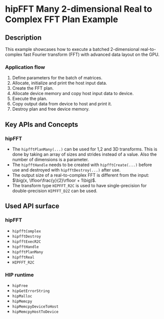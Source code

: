 # hipFFT Many 2-dimensional Real to Complex FFT Plan Example

## Description

This example showcases how to execute a batched 2-dimensional real-to-complex fast Fourier transform (FFT) with advanced data layout on the GPU.

### Application flow

1. Define parameters for the batch of matrices.
2. Allocate, initialize and print the host input data.
3. Create the FFT plan.
4. Allocate device memory and copy host input data to device.
5. Execute the plan.
6. Copy output data from device to host and print it.
7. Destroy plan and free device memory.

## Key APIs and Concepts

### hipFFT

- The `hipfftPlanMany(...)` can be used for 1,2 and 3D transforms. This is done by taking an array of sizes and strides instead of a value. Also the number of dimensions is a parameter.
- The `hipfftHandle` needs to be created with `hipfftCreate(...)` before use and destroyed with `hipfftDestroy(...)` after use.
- The output size of a real-to-complex FFT is different from the input: $\big(x, \lfloor\frac{y}{2}\rfloor + 1\big)$.
- The transform type `HIPFFT_R2C` is used to have single-precision for double-precision `HIPFFT_D2Z` can be used.

## Used API surface

### hipFFT

- `hipfftComplex`
- `hipfftDestroy`
- `hipfftExecR2C`
- `hipfftHandle`
- `hipfftPlanMany`
- `hipfftReal`
- `HIPFFT_R2C`

### HIP runtime

- `hipFree`
- `hipGetErrorString`
- `hipMalloc`
- `hipMemcpy`
- `hipMemcpyDeviceToHost`
- `hipMemcpyHostToDevice`

